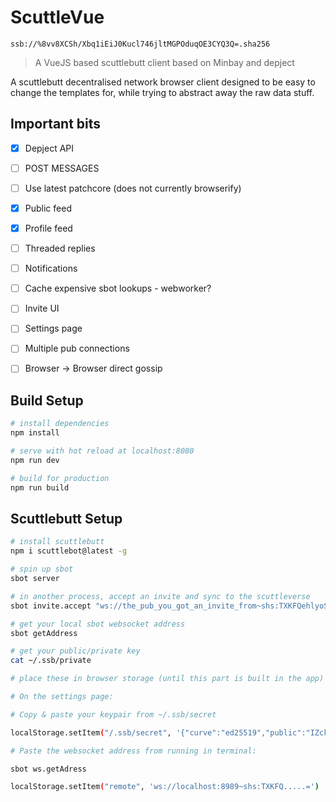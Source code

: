 # ScuttleVue

`ssb://%8vv8XCSh/Xbq1iEiJ0Kucl746jltMGPOduqOE3CYQ3Q=.sha256`

> A VueJS based scuttlebutt client based on Minbay and depject

A scuttlebutt decentralised network browser client designed to be easy to change the templates for, while trying to abstract away the raw data stuff.


## Important bits

- [x] Depject API
- [ ] POST MESSAGES
- [ ] Use latest patchcore (does not currently browserify)
- [x] Public feed
- [x] Profile feed
- [ ] Threaded replies
- [ ] Notifications
- [ ] Cache expensive sbot lookups - webworker?

- [ ] Invite UI
- [ ] Settings page
- [ ] Multiple pub connections
- [ ] Browser -> Browser direct gossip


## Build Setup

``` bash
# install dependencies
npm install

# serve with hot reload at localhost:8080
npm run dev

# build for production
npm run build

```

## Scuttlebutt Setup

``` bash
# install scuttlebutt
npm i scuttlebot@latest -g

# spin up sbot
sbot server

# in another process, accept an invite and sync to the scuttleverse
sbot invite.accept "ws://the_pub_you_got_an_invite_from~shs:TXKFQehlyoS_invite_code_blah_blah="

# get your local sbot websocket address
sbot getAddress

# get your public/private key
cat ~/.ssb/private

# place these in browser storage (until this part is built in the app)

# On the settings page:

# Copy & paste your keypair from ~/.ssb/secret

localStorage.setItem("/.ssb/secret", '{"curve":"ed25519","public":"IZckcDcgB....."}')

# Paste the websocket address from running in terminal:

sbot ws.getAdress

localStorage.setItem("remote", 'ws://localhost:8989~shs:TXKFQ.....=')
```
